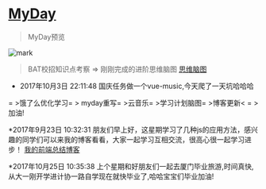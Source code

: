 # [MyDay](https://13189449986.github.io/MyDay/dist)

> MyDay预览


![mark](http://orf1ycv0g.bkt.clouddn.com/blog/170915/kChlGCGcEl.gif)

> BAT校招知识点考察 => 刚刚完成的进阶思维脑图
[思维脑图](http://t.cn/RCcxmbE)

* 2017年10月3日 22:11:48 国庆任务做一个vue-music,今天爬了一天坑哈哈哈

= >饿了么优化学习= > myday重写= >云音乐= >学习计划脑图= >博客更新< = >加油! 

*2017年9月23日 10:32:31 朋友们早上好，这星期学习了几种js的应用方法，感兴趣的同学们可以来我的博客看看，大家一起学习互相交流，很高心很一起学习进步！
[我的前端总结博客](https://13189449986.github.io/hexo/)

*2017年10月25日 10:35:38 上个星期和好朋友们一起去厦门毕业旅游,时间真快,从大一刚开学进计协一路自学现在就快毕业了,哈哈宝宝们毕业加油!
